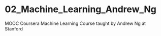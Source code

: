 # 02_Machine_Learning_Andrew_Ng
MOOC Coursera Machine Learning Course taught by Andrew Ng at Stanford
